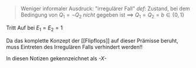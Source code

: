 > Weniger informaler Ausdruck: "irregulärer Fall"
> _def_: Zustand, bei dem Bedingung von $Q_{1}= \lnot Q_{2}$ _nicht_ gegeben ist
> ==> $Q_{1} = Q_{2} = b \in \{0, 1\}$ 

Tritt Auf bei $E_{1} = E_{2} = 1$

Da das komplette Konzept der [[Flipflops]] auf dieser Prämisse beruht, muss Eintreten des Irregulären Falls verhindert werden!!

In diesen Notizen gekennzeichnet als _-X-_